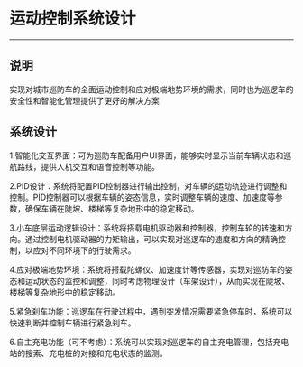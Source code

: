 # 运动控制系统设计

---

## 说明

实现对城市巡防车的全面运动控制和应对极端地势环境的需求，同时也为巡逻车的安全性和智能化管理提供了更好的解决方案

## 系统设计

1.智能化交互界面：可为巡防车配备用户UI界面，能够实时显示当前车辆状态和巡航路线，提供人机交互和语音控制等功能。

2.PID设计：系统将配置PID控制器进行输出控制，对车辆的运动轨迹进行调整和控制。PID控制器可以根据车辆的姿态信息，实时调整车辆的速度、加速度等参数，确保车辆在陡坡、楼梯等复杂地形中的稳定移动。

3.小车底层运动逻辑设计：系统将搭载电机驱动器和控制器，控制车轮的转速和方向。通过控制电机驱动器的力矩输出，可以实现对巡逻车的速度和方向的精确控制，以应对不同环境下的行驶需求。

4.应对极端地势环境：系统将搭载陀螺仪、加速度计等传感器，实现对巡防车的姿态和运动状态的监控和调整，同时考虑物理设计（车架设计），从而实现在陡坡、楼梯等复杂地形中的稳定移动。

5.紧急刹车功能：巡逻车在行驶过程中，遇到突发情况需要紧急停车时，系统可以快速判断并控制车辆进行紧急刹车。

6.自主充电功能（可不考虑）：系统可以实现对巡逻车的自主充电管理，包括充电站的搜索、充电桩的对接和充电状态的监测。